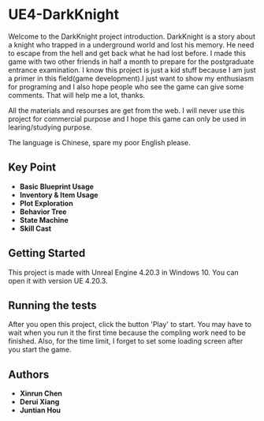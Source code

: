 # UE4-DarkKnight

Welcome to the DarkKnight project introduction. DarkKnight is a story about a knight who trapped in a underground world and lost his memory. He need to escape from the hell and get back what he had lost before. I made this game with two other friends in half a month to prepare for the postgraduate entrance examination. I know this project is just a kid stuff because I am just a primer in this field(game development).I just want to show my enthusiasm for programing and I also hope people who see the game can give some comments. That will help me a lot, thanks.

All the materials and resourses are get from the web. I will never use this project for commercial purpose and I hope this game can only be used in learing/studying purpose.

The language is Chinese, spare my poor English please.

## Key Point

* **Basic Blueprint Usage**
* **Inventory & Item Usage**
* **Plot Exploration**
* **Behavior Tree**
* **State Machine**
* **Skill Cast**

## Getting Started

This project is made with Unreal Engine 4.20.3 in Windows 10. You can open it with version UE 4.20.3.

## Running the tests

After you open this project, click the button 'Play' to start. You may have to wait when you run it the first time because the compling work need to be finished. Also, for the time limit, I forget to set some loading screen after you start the game.


## Authors

* **Xinrun Chen**
* **Derui Xiang**
* **Juntian Hou**
